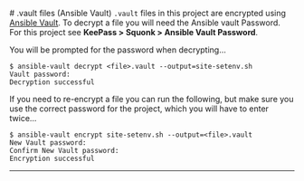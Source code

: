 # .vault files (Ansible Vault)
`.vault` files in this project are encrypted using [Ansible Vault].
To decrypt a file you will need the Ansible vault Password.
For this project see **KeePass > Squonk > Ansible Vault Password**.

You will be prompted for the password when decrypting...

    $ ansible-vault decrypt <file>.vault --output=site-setenv.sh
    Vault password:
    Decryption successful

If you need to re-encrypt a file you can run the following,
but make sure you use the correct password for the project,
which you will have to enter twice...

    $ ansible-vault encrypt site-setenv.sh --output=<file>.vault
    New Vault password:
    Confirm New Vault password:
    Encryption successful

---

[Ansible Vault]: https://docs.ansible.com/ansible/latest/user_guide/vault.html
